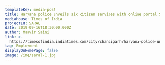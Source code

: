 ```yaml
---
templateKey: media-post
title: Haryana police unveils six citizen services with online portal SARAL
mediaHouse: Times of India
projectId: SARAL
date: 2019-09-16T18:30:00.000Z
author: Manvir Saini
link: >-
  https://timesofindia.indiatimes.com/city/chandigarh/haryana-police-unveils-six-citizen-services-with-online-portal-saral/articleshow/71171511.cms
tag: Employment
displayOnHomePage: false
image: /img/saral-1.jpg
---
```


